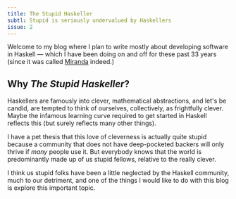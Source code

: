 ```yaml
---
title: The Stupid Haskeller
subtl: Stupid is seriously undervalued by Haskellers
issue: 2
---
```


Welcome to my blog where I plan to write mostly about developing software in
Haskell &mdash; which I have been doing on and off for these past 33 years
(since it was called
[Miranda](https://en.wikipedia.org/wiki/Miranda_(programming_language)) indeed.)


## Why <i>The Stupid Haskeller</i>?

Haskellers are famously into clever, mathematical abstractions, and let's be
candid, are tempted to think of ourselves, collectively, as frightfully
clever. Maybe the infamous learning curve required to get started in
Haskell reflects this (but surely reflects many other things).

I have a pet thesis that this love of cleverness is actually quite stupid
because a community that does not have deep-pocketed backers will only thrive if
_many_ people use it. But everybody knows that the world is predominantly made
up of us stupid fellows, relative to the really clever.

I think us stupid folks have been a little neglected by the Haskell community,
much to our detriment, and one of the things I would like to do with this blog
is explore this important topic.
